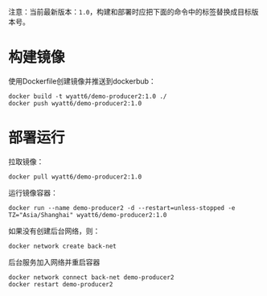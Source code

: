 注意：当前最新版本：`1.0`，构建和部署时应把下面的命令中的标签替换成目标版本号。

# 构建镜像

使用Dockerfile创建镜像并推送到dockerbub：

```shell
docker build -t wyatt6/demo-producer2:1.0 ./
docker push wyatt6/demo-producer2:1.0
```

# 部署运行

拉取镜像：

```shell
docker pull wyatt6/demo-producer2:1.0
```

运行镜像容器：

```shell
docker run --name demo-producer2 -d --restart=unless-stopped -e TZ="Asia/Shanghai" wyatt6/demo-producer2:1.0
```

如果没有创建后台网络，则：

```shell
docker network create back-net
```

后台服务加入网络并重启容器

```shell
docker network connect back-net demo-producer2
docker restart demo-producer2
```

